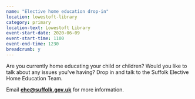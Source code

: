 ```yaml
---
name: "Elective home education drop-in"
location: lowestoft-library
category: primary
location-text: Lowestoft Library
event-start-date: 2020-06-09
event-start-time: 1100
event-end-time: 1230
breadcrumb: y
---
```


Are you currently home educating your child or children? Would you like to talk about any issues you've having? Drop in and talk to the Suffolk Elective Home Education Team.

Email **ehe@suffolk.gov.uk** for more information.
